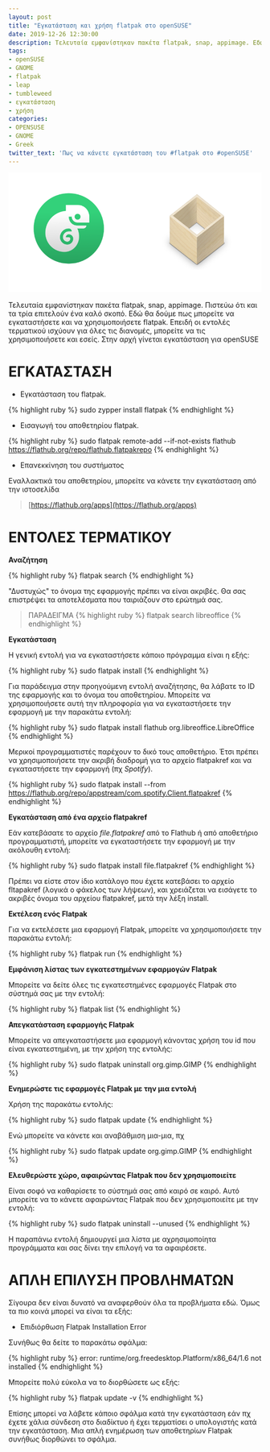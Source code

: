 ```yaml
---
layout: post
title: "Εγκατάσταση και χρήση flatpak στο openSUSE"
date: 2019-12-26 12:30:00
description: Τελευταία εμφανίστηκαν πακέτα flatpak, snap, appimage. Εδώ θα δούμε πως γίνεται η εγκατάσταση του flatpak και βασική χρήση.
tags:
- openSUSE
- GNOME
- flatpak
- leap
- tumbleweed
- εγκατάσταση
- χρήση
categories:
- OPENSUSE
- GNOME
- Greek
twitter_text: 'Πως να κάνετε εγκατάσταση του #flatpak στο #openSUSE'
---
```


![openSUSE και flatpak](/post_images/opensuse/opensuse-flatpak.png "openSUSE και flatpak")

Τελευταία εμφανίστηκαν πακέτα flatpak, snap, appimage. Πιστεύω ότι και τα τρία επιτελούν ένα καλό σκοπό. Εδώ θα δούμε πως μπορείτε να εγκαταστήσετε και να χρησιμοποιήσετε flatpak. Επειδή οι εντολές τερματικού ισχύουν για όλες τις διανομές, μπορείτε να τις χρησιμοποιήσετε και εσείς. Στην αρχή γίνεται εγκατάσταση για openSUSE

# ΕΓΚΑΤΑΣΤΑΣΗ

* Εγκατάσταση του flatpak.

{% highlight ruby %}
  sudo zypper install flatpak
{% endhighlight %}

* Εισαγωγή του αποθετηρίου flatpak.

{% highlight ruby %}
  sudo flatpak remote-add --if-not-exists flathub https://flathub.org/repo/flathub.flatpakrepo
{% endhighlight %}

* Επανεκκίνηση του συστήματος

Εναλλακτικά του αποθετηρίου, μπορείτε να κάνετε την εγκατάσταση από την ιστοσελίδα

> [https://flathub.org/apps](https://flathub.org/apps)


# ΕΝΤΟΛΕΣ ΤΕΡΜΑΤΙΚΟΥ

**Αναζήτηση**

{% highlight ruby %}
  flatpak search
{% endhighlight %}

"Δυστυχώς" το όνομα της εφαρμογής πρέπει να είναι ακριβές. Θα σας επιστρέψει τα αποτελέσματα που ταιριάζουν στο ερώτημά σας.

> ΠΑΡΑΔΕΙΓΜΑ
{% highlight ruby %}
  flatpak search libreoffice
{% endhighlight %}

**Εγκατάσταση**

Η γενική εντολή για να εγκαταστήσετε κάποιο πρόγραμμα είναι η εξής:

{% highlight ruby %}
  sudo flatpak install
{% endhighlight %}

Για παράδειγμα στην προηγούμενη εντολή αναζήτησης, θα λάβατε το ID της εφαρμογής και το όνομα του αποθετηρίου. Μπορείτε να χρησιμοποιήσετε αυτή την πληροφορία για να εγκαταστήσετε την εφαρμογή με την παρακάτω εντολή:

{% highlight ruby %}
  sudo flatpak install flathub org.libreoffice.LibreOffice
{% endhighlight %}

Μερικοί προγραμματιστές παρέχουν το δικό τους αποθετήριο. Έτσι πρέπει να χρησιμοποιήσετε την ακριβή διαδρομή για το αρχείο flatpakref και να εγκαταστήσετε την εφαρμογή (πχ *Spotify*).

{% highlight ruby %}
  sudo flatpak install --from https://flathub.org/repo/appstream/com.spotify.Client.flatpakref
{% endhighlight %}

**Εγκατάσταση από ένα αρχείο flatpakref**

Εάν κατεβάσατε το αρχείο *file.flatpakref* από το Flathub ή από αποθετήριο προγραμματιστή, μπορείτε να εγκαταστήσετε την εφαρμογή με την ακόλουθη εντολή:

{% highlight ruby %}
  sudo flatpak install file.flatpakref
{% endhighlight %}

Πρέπει να είστε στον ίδιο κατάλογο που έχετε κατεβάσει το αρχείο fltapakref (λογικά ο φάκελος των λήψεων), και χρειάζεται να εισάγετε το ακριβές όνομα του αρχείου flatpakref, μετά την λέξη install.

**Εκτέλεση ενός Flatpak**

Για να εκτελέσετε μια εφαρμογή Flatpak, μπορείτε να χρησιμοποιήσετε την παρακάτω εντολή:

{% highlight ruby %}
  flatpak run
{% endhighlight %}

**Εμφάνιση λίστας των εγκατεστημένων εφαρμογών Flatpak**

Μπορείτε να δείτε όλες τις εγκατεστημένες εφαρμογές Flatpak στο σύστημά σας με την εντολή:

{% highlight ruby %}
  flatpak list
{% endhighlight %}

**Απεγκατάσταση εφαρμογής Flatpak**

Μπορείτε να απεγκαταστήσετε μια εφαρμογή κάνοντας χρήση του id που είναι εγκατεστημένη, με την χρήση της εντολής:

{% highlight ruby %}
  sudo flatpak uninstall org.gimp.GIMP
{% endhighlight %}

**Ενημερώστε τις εφαρμογές Flatpak με την μια εντολή**

Χρήση της παρακάτω εντολής:

{% highlight ruby %}
  sudo flatpak update
{% endhighlight %}

Ενώ μπορείτε να κάνετε και αναβάθμιση μια-μια, πχ

{% highlight ruby %}
sudo flatpak update org.gimp.GIMP
{% endhighlight %}

**Ελευθερώστε χώρο, αφαιρώντας Flatpak που δεν χρησιμοποιείτε**

Είναι σοφό να καθαρίσετε το σύστημά σας από καιρό σε καιρό. Αυτό μπορείτε να το κάνετε αφαιρώντας Flatpak που δεν χρησιμοποιείτε με την εντολή:

{% highlight ruby %}
sudo flatpak uninstall --unused
{% endhighlight %}

Η παραπάνω εντολή δημιουργεί μια λίστα με αχρησιμοποίητα προγράμματα και σας δίνει την επιλογή να τα αφαιρέσετε.

# ΑΠΛΗ ΕΠΙΛΥΣΗ ΠΡΟΒΛΗΜΑΤΩΝ

Σίγουρα δεν είναι δυνατό να αναφερθούν όλα τα προβλήματα εδώ. Όμως τα πιο κοινά μπορεί να είναι τα εξής:

* Επιδιόρθωση Flatpak Installation Error

Συνήθως θα δείτε το παρακάτω σφάλμα:

{% highlight ruby %}
error: runtime/org.freedesktop.Platform/x86_64/1.6 not installed
{% endhighlight %}

Μπορείτε πολύ εύκολα να το διορθώσετε ως εξής:

{% highlight ruby %}
flatpak update -v
{% endhighlight %}

Επίσης μπορεί να λάβετε κάποιο σφάλμα κατά την εγκατάσταση εάν πχ έχετε χάλια σύνδεση στο διαδίκτυο ή έχει τερματίσει ο υπολογιστής κατά την εγκατάσταση. Μια απλή ενημέρωση των αποθετηρίων Flatpak συνήθως διορθώνει το σφάλμα.
